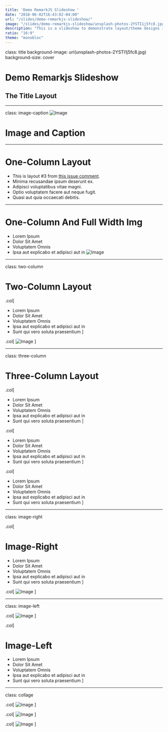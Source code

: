 ```yaml
---
title: 'Demo RemarkJS Slideshow '
date: "2018-06-02T16:43:02-04:00"
url: "/slides/demo-remarkjs-slideshow/"
image: "/slides/demo-remarkjs-slideshow/unsplash-photos-2YSTI1j5fc8.jpg"
description: "This is a slideshow to demonstrate layout/theme designs in RemarkJS."
ratio: "16:9"
theme: "monobloc"
---
```

class: title
background-image: url(unsplash-photos-2YSTI1j5fc8.jpg)
background-size: cover

# Demo Remarkjs Slideshow 
## The Title Layout

---
class: image-caption
![Image](unsplash-photos-2YSTI1j5fc8.jpg)
# Image and Caption

---
# One-Column Layout
- This is layout #3 from [this issue comment](https://github.com/xaprb/remarkjs-themes/issues/8#issuecomment-392390990).
- Minima recusandae ipsum deserunt ex.
- Adipisci voluptatibus vitae magni.
- Optio voluptatem facere aut neque fugit.
- Quasi aut quia occaecati debitis.

---
# One-Column And Full Width Img
- Lorem Ipsum
- Dolor Sit Amet
- Voluptatem Omnis
- Ipsa aut explicabo et adipisci aut in
![Image](unsplash-photos-2YSTI1j5fc8.jpg)

---
class: two-column
# Two-Column Layout

.col[
- Lorem Ipsum
- Dolor Sit Amet
- Voluptatem Omnis
- Ipsa aut explicabo et adipisci aut in
- Sunt qui vero soluta praesentium
]

.col[
![Image](unsplash-photos-2YSTI1j5fc8.jpg)
]

---
class: three-column
# Three-Column Layout

.col[
- Lorem Ipsum
- Dolor Sit Amet
- Voluptatem Omnis
- Ipsa aut explicabo et adipisci aut in
- Sunt qui vero soluta praesentium
]

.col[
- Lorem Ipsum
- Dolor Sit Amet
- Voluptatem Omnis
- Ipsa aut explicabo et adipisci aut in
- Sunt qui vero soluta praesentium
]

.col[
- Lorem Ipsum
- Dolor Sit Amet
- Voluptatem Omnis
- Ipsa aut explicabo et adipisci aut in
- Sunt qui vero soluta praesentium
]

---
class: image-right

.col[
# Image-Right
- Lorem Ipsum
- Dolor Sit Amet
- Voluptatem Omnis
- Ipsa aut explicabo et adipisci aut in
- Sunt qui vero soluta praesentium
]

.col[
![Image](unsplash-photos-2YSTI1j5fc8.jpg)
]

---
class: image-left

.col[
![Image](unsplash-photos-2YSTI1j5fc8.jpg)
]

.col[
# Image-Left
- Lorem Ipsum
- Dolor Sit Amet
- Voluptatem Omnis
- Ipsa aut explicabo et adipisci aut in
- Sunt qui vero soluta praesentium
]


---
class: collage

.col[
![Image](unsplash-photos-2YSTI1j5fc8.jpg)
]

.col[
![Image](unsplash-photos-2YSTI1j5fc8.jpg)
]

.col[
![Image](unsplash-photos-2YSTI1j5fc8.jpg)
]

